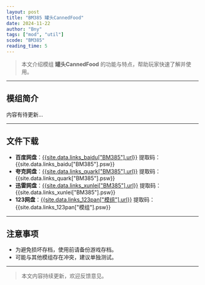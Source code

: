 ```yaml
---
layout: post
title: "BM385 罐头CannedFood"
date: 2024-11-22
author: "Bny"
tags: ["mod", "util"]
scode: "BM385"
reading_time: 5
---
```


> 本文介绍模组 **罐头CannedFood** 的功能与特点，帮助玩家快速了解并使用。

---

## 模组简介

内容有待更新...

---

## 文件下载
- **百度网盘**：[{{site.data.links_baidu["BM385"].url}}]({{site.data.links_baidu["BM385"].url}}) 提取码：{{site.data.links_baidu["BM385"].psw}}
- **夸克网盘**：[{{site.data.links_quark["BM385"].url}}]({{site.data.links_quark["BM385"].url}}) 提取码：{{site.data.links_quark["BM385"].psw}}
- **迅雷网盘**：[{{site.data.links_xunlei["BM385"].url}}]({{site.data.links_xunlei["BM385"].url}}) 提取码：{{site.data.links_xunlei["BM385"].psw}}
- **123网盘**：[{{site.data.links_123pan["模组"].url}}]({{site.data.links_123pan["模组"].url}}) 提取码：{{site.data.links_123pan["模组"].psw}}

---

## 注意事项
- 为避免损坏存档，使用前请备份游戏存档。
- 可能与其他模组存在冲突，建议单独测试。

---

> 本文内容持续更新，欢迎反馈意见。

